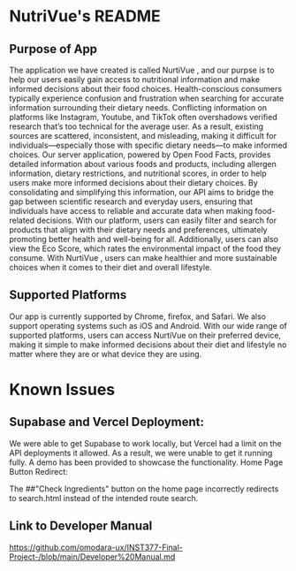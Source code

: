 # NutriVue's README
## Purpose of App
The application we have created is called NurtiVue , and our purpse is to help our users easily gain access to nutritional information and make informed decisions about their food choices. Health-conscious consumers typically experience confusion and frustration when searching for accurate information surrounding their dietary needs. Conflicting information on platforms like Instagram, Youtube, and TikTok often overshadows verified research that’s too technical for the average user. As a result, existing sources are scattered, inconsistent, and misleading, making it difficult for individuals—especially those with specific dietary needs—to make informed choices. Our server application, powered by Open Food Facts, provides detailed information about various foods and products, including allergen information, dietary restrictions, and nutritional scores, in order to help users make more informed decisions about their dietary choices. By consolidating and simplifying this information, our API aims to bridge the gap between scientific research and everyday users, ensuring that individuals have access to reliable and accurate data when making food-related decisions. With our platform, users can easily filter and search for products that align with their dietary needs and preferences, ultimately promoting better health and well-being for all. Additionally, users can also view the Eco Score, which rates the environmental impact of the food they consume. With   NurtiVue , users can make healthier and more sustainable choices when it comes to their diet and overall lifestyle. 

## Supported Platforms
Our app is currently supported by Chrome, firefox, and Safari. We also support operating systems such as iOS and Android. With our wide range of supported platforms, users can access  NurtiVue  on their preferred device, making it simple to make informed decisions about their diet and lifestyle no matter where they are or what device they are using.

# Known Issues
## Supabase and Vercel Deployment:
We were able to get Supabase to work locally, but Vercel had a limit on the API deployments it allowed. As a result, we were unable to get it running fully. A demo has been provided to showcase the functionality.
Home Page Button Redirect:

The ##"Check Ingredients" button on the home page incorrectly redirects to search.html instead of the intended route search.


## Link to Developer Manual
https://github.com/omodara-ux/INST377-Final-Project-/blob/main/Developer%20Manual.md
